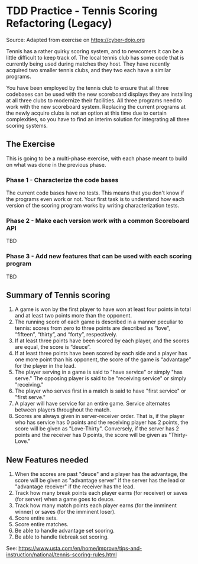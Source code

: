 # TDD Practice - Tennis Scoring Refactoring (Legacy) 

Source: Adapted from exercise on https://cyber-dojo.org

Tennis has a rather quirky scoring system, and to newcomers it
can be a little difficult to keep track of. The local tennis club has
some code that is currently being used during matches they host. They have 
recently acquired two smaller tennis clubs, and they two each have a similar 
programs.

You have been employed by the tennis club to ensure that all three codebases 
can be used with the new scoreboard displays they are installing at all three 
clubs to modernize their facilities. All three programs need to work with the
new scoreboard system. Replacing the current programs at the newly acquire clubs
is not an option at this time due to certain complexities, so you have to find 
an interim solution for integrating all three scoring systems.

## The Exercise

This is going to be a multi-phase exercise, with each phase meant to build on 
what was done in the previous phase.

### Phase 1 - Characterize the code bases

The current code bases have no tests. This means that you don't know if the programs
even work or not. Your first task is to understand how each version of the scoring 
program works by writing characterization tests.

### Phase 2 - Make each version work with a common Scoreboard API

TBD 

### Phase 3 - Add new features that can be used with each scoring program

TBD 

## Summary of Tennis scoring

1. A game is won by the first player to have won at least four points
   in total and at least two points more than the opponent.
2. The running score of each game is described in a manner peculiar
   to tennis: scores from zero to three points are described as “love”,
   “fifteen”, “thirty”, and “forty”, respectively.
3. If at least three points have been scored by each player, and the
   scores are equal, the score is “deuce”.
4. If at least three points have been scored by each side and a player
   has one more point than his opponent, the score of the game is “advantage” for the player in the lead.
5. The player serving in a game is said to "have service" or simply "has serve." The opposing player is said to be "receiving service" or simply "receiving."
6. The player who serves first in a match is said to have "first service" or "first serve."
7. A player will have service for an entire game. Service alternates between players throughout the match.
8. Scores are always given in server-receiver order. That is, if the player who has service has 0 points and the receiving player has 2 points, the score will be given as "Love-Thirty". Conversely, if the server has 2 points and the receiver has 0 points, the score will be given as "Thirty-Love."

## New Features needed

1. When the scores are past "deuce" and a player has the advantage, the score will be given as "advantage server" if the server has the lead or "advantage receiver" if the receiver has the lead.
2. Track how many break points each player earns (for receiver) or saves (for server) when a game goes to deuce.
3. Track how many match points each player earns (for the imminent winner) or saves (for the imminent loser).
4. Score entire sets.
5. Score entire matches.
6. Be able to handle advantage set scoring.
7. Be able to handle tiebreak set scoring.

See: https://www.usta.com/en/home/improve/tips-and-instruction/national/tennis-scoring-rules.html
